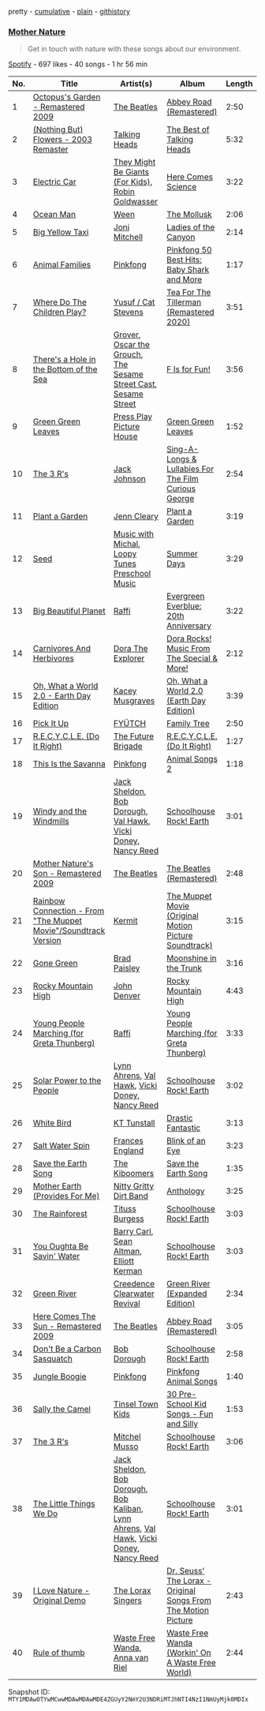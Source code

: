 pretty - [cumulative](/playlists/cumulative/37i9dQZF1DX4If4OqUyC8k.md) - [plain](/playlists/plain/37i9dQZF1DX4If4OqUyC8k) - [githistory](https://github.githistory.xyz/mackorone/spotify-playlist-archive/blob/main/playlists/plain/37i9dQZF1DX4If4OqUyC8k)

### [Mother Nature](https://open.spotify.com/playlist/37i9dQZF1DX4If4OqUyC8k)

> Get in touch with nature with these songs about our environment.

[Spotify](https://open.spotify.com/user/spotify) - 697 likes - 40 songs - 1 hr 56 min

| No. | Title | Artist(s) | Album | Length |
|---|---|---|---|---|
| 1 | [Octopus's Garden \- Remastered 2009](https://open.spotify.com/track/0suLngfo7rJoetk7Ub6N8l) | [The Beatles](https://open.spotify.com/artist/3WrFJ7ztbogyGnTHbHJFl2) | [Abbey Road \(Remastered\)](https://open.spotify.com/album/0ETFjACtuP2ADo6LFhL6HN) | 2:50 |
| 2 | [\(Nothing But\) Flowers \- 2003 Remaster](https://open.spotify.com/track/3NNatBZ65onPjc4eeWhwNm) | [Talking Heads](https://open.spotify.com/artist/2x9SpqnPi8rlE9pjHBwmSC) | [The Best of Talking Heads](https://open.spotify.com/album/1UIoS9WbxcNNmvUGkWlfzU) | 5:32 |
| 3 | [Electric Car](https://open.spotify.com/track/0wGtYIrTodIcfv9P9ALsx3) | [They Might Be Giants \(For Kids\)](https://open.spotify.com/artist/18ZrIxk5cW5C0MEeTeQx7O), [Robin Goldwasser](https://open.spotify.com/artist/3hMMtIOxxEPNUUWVRbGEGG) | [Here Comes Science](https://open.spotify.com/album/0DiKDeuH9pBNY9mfiNSpAd) | 3:22 |
| 4 | [Ocean Man](https://open.spotify.com/track/6M14BiCN00nOsba4JaYsHW) | [Ween](https://open.spotify.com/artist/3u1ulLq00Y3bfmq9FfjsPu) | [The Mollusk](https://open.spotify.com/album/1yfJqxKKXG320vhqLfUEeC) | 2:06 |
| 5 | [Big Yellow Taxi](https://open.spotify.com/track/6UkMcAA19lTdjs22jtB7o2) | [Joni Mitchell](https://open.spotify.com/artist/5hW4L92KnC6dX9t7tYM4Ve) | [Ladies of the Canyon](https://open.spotify.com/album/7JOdtLDLyXJIppDRB7kxr9) | 2:14 |
| 6 | [Animal Families](https://open.spotify.com/track/5JLOoJsu28Z9HT3vh2u4ec) | [Pinkfong](https://open.spotify.com/artist/7cTXfwpe9peK0UE1bZyIWZ) | [Pinkfong 50 Best Hits: Baby Shark and More](https://open.spotify.com/album/2GkjtrCWy2aAY9R0XG7Haq) | 1:17 |
| 7 | [Where Do The Children Play?](https://open.spotify.com/track/7kTmndsuOxGut8Oy85Mn62) | [Yusuf / Cat Stevens](https://open.spotify.com/artist/08F3Y3SctIlsOEmKd6dnH8) | [Tea For The Tillerman \(Remastered 2020\)](https://open.spotify.com/album/44VxbAytHpVi3Rq8hRhild) | 3:51 |
| 8 | [There's a Hole in the Bottom of the Sea](https://open.spotify.com/track/3o0pKNC0dg21BYcPHUUFgb) | [Grover](https://open.spotify.com/artist/0BQ8l7C4ooQ9YqqnXsi4Vn), [Oscar the Grouch](https://open.spotify.com/artist/2dX0vdWogRhm7Jz8DuB9t9), [The Sesame Street Cast](https://open.spotify.com/artist/5x7XfWbvbfarIFWWzMa4rM), [Sesame Street](https://open.spotify.com/artist/50bY8HGxT0SuDgJX3AilTT) | [F Is for Fun!](https://open.spotify.com/album/4eidzkVj7dlmhgam1t6Nq3) | 3:56 |
| 9 | [Green Green Leaves](https://open.spotify.com/track/2WeO5sKxyDtjkLIZzp2Mjy) | [Press Play Picture House](https://open.spotify.com/artist/3kkuBZw9vZG5rsZkEvyGhS) | [Green Green Leaves](https://open.spotify.com/album/65sdwlaWZwkl5t5N2Af8QQ) | 1:52 |
| 10 | [The 3 R's](https://open.spotify.com/track/6MvbWjCoGy0IBHi5xqWPJB) | [Jack Johnson](https://open.spotify.com/artist/3GBPw9NK25X1Wt2OUvOwY3) | [Sing\-A\-Longs & Lullabies For The Film Curious George](https://open.spotify.com/album/0kYv61g7n6ZPe2TVaIBeeJ) | 2:54 |
| 11 | [Plant a Garden](https://open.spotify.com/track/6HfXSByXlK7TGTwOOi4b2l) | [Jenn Cleary](https://open.spotify.com/artist/3Q3maBFeVNeYstxZOjHptS) | [Plant a Garden](https://open.spotify.com/album/44A7cNMZjaX5kPJ27xtM1y) | 3:19 |
| 12 | [Seed](https://open.spotify.com/track/2Zj78rZBB3AiGP3bSQx0ks) | [Music with Michal](https://open.spotify.com/artist/0yWkbyIrjncjW6FdtfgRSc), [Loopy Tunes Preschool Music](https://open.spotify.com/artist/0nyv9lZZ2dBi8WzcRfyH6y) | [Summer Days](https://open.spotify.com/album/5pVy5wPtKm0ZrRNEvLbn4u) | 3:29 |
| 13 | [Big Beautiful Planet](https://open.spotify.com/track/6a1yed5oiA1bsQ2HHT79pB) | [Raffi](https://open.spotify.com/artist/7oWSqrgMuIEyH9qp5nu2e5) | [Evergreen Everblue: 20th Anniversary](https://open.spotify.com/album/2317AwaLLcYHPB2Cd69okk) | 3:22 |
| 14 | [Carnivores And Herbivores](https://open.spotify.com/track/5vQc0vGyK5Yr5OA5fksxD8) | [Dora The Explorer](https://open.spotify.com/artist/4zMssRZ6iG7sJm54RwFozt) | [Dora Rocks! Music From The Special & More!](https://open.spotify.com/album/5LQ9gKK7KfAZlvTZN5eFYE) | 2:12 |
| 15 | [Oh, What a World 2.0 \- Earth Day Edition](https://open.spotify.com/track/2vTnFQO21943vBiaLhv4X5) | [Kacey Musgraves](https://open.spotify.com/artist/70kkdajctXSbqSMJbQO424) | [Oh, What a World 2.0 \(Earth Day Edition\)](https://open.spotify.com/album/7HH4W9FudfYQlGllznVsdq) | 3:39 |
| 16 | [Pick It Up](https://open.spotify.com/track/6lY2AdInMhdWlio2rS8yph) | [FYÜTCH](https://open.spotify.com/artist/27qtcEfJBoUq7N2qdHPfvw) | [Family Tree](https://open.spotify.com/album/2ipWREGW50eHJTjXVVWiCj) | 2:50 |
| 17 | [R.E.C.Y.C.L.E\. \(Do It Right\)](https://open.spotify.com/track/0O3qbIK90CIBAV3Vsme58y) | [The Future Brigade](https://open.spotify.com/artist/49iKOaoc47iFNhWp6i5l4A) | [R.E.C.Y.C.L.E\. \(Do It Right\)](https://open.spotify.com/album/6GUN6oAsdU3dDZnCEKziK4) | 1:27 |
| 18 | [This Is the Savanna](https://open.spotify.com/track/6N1sYOiZBbRVpSWOd3bbLp) | [Pinkfong](https://open.spotify.com/artist/7cTXfwpe9peK0UE1bZyIWZ) | [Animal Songs 2](https://open.spotify.com/album/5L9VHpr6V2kXzN3mI4eqZe) | 1:18 |
| 19 | [Windy and the Windmills](https://open.spotify.com/track/0n4FBCGuWBliyR6qetZmRn) | [Jack Sheldon](https://open.spotify.com/artist/0AP9ck0QA9iqnCWJ16G7qj), [Bob Dorough](https://open.spotify.com/artist/5vg8Gj3XHSpj4ELEh7nZAH), [Val Hawk](https://open.spotify.com/artist/28N6wTL1paVOULEStVkJUN), [Vicki Doney](https://open.spotify.com/artist/6WkAXr7Cg3BRK9X8c2fjWd), [Nancy Reed](https://open.spotify.com/artist/1N20S4FfWNJFEIhueWeAAs) | [Schoolhouse Rock! Earth](https://open.spotify.com/album/6uiUMyYLl2w5RUQJEHlPno) | 3:01 |
| 20 | [Mother Nature's Son \- Remastered 2009](https://open.spotify.com/track/6TjUg1cTUzWHbal6yQAi7c) | [The Beatles](https://open.spotify.com/artist/3WrFJ7ztbogyGnTHbHJFl2) | [The Beatles \(Remastered\)](https://open.spotify.com/album/1klALx0u4AavZNEvC4LrTL) | 2:48 |
| 21 | [Rainbow Connection \- From "The Muppet Movie"/Soundtrack Version](https://open.spotify.com/track/4Fx3LVYQXplhz70cfoqbgq) | [Kermit](https://open.spotify.com/artist/2lKVLoBlDFcONGT1XhQsIw) | [The Muppet Movie \(Original Motion Picture Soundtrack\)](https://open.spotify.com/album/0oDldtN1DXlRFL0zNfc1ux) | 3:15 |
| 22 | [Gone Green](https://open.spotify.com/track/5aEmRympagn12cBjq2PHhm) | [Brad Paisley](https://open.spotify.com/artist/13YmWQJFwgZrd4bf5IjMY4) | [Moonshine in the Trunk](https://open.spotify.com/album/5jz1XHH4z5CegCDlAe9ujP) | 3:16 |
| 23 | [Rocky Mountain High](https://open.spotify.com/track/1ne9wOtDF2jM6Cm8WBkaER) | [John Denver](https://open.spotify.com/artist/7EK1bQADBoqbYXnT4Cqv9w) | [Rocky Mountain High](https://open.spotify.com/album/2gEurk31djZjI3P3SY8ZcC) | 4:43 |
| 24 | [Young People Marching \(for Greta Thunberg\)](https://open.spotify.com/track/0HE90iT148w68tOxtY34Tf) | [Raffi](https://open.spotify.com/artist/7oWSqrgMuIEyH9qp5nu2e5) | [Young People Marching \(for Greta Thunberg\)](https://open.spotify.com/album/09yZsFS90mCk0YFGIoRpbu) | 3:33 |
| 25 | [Solar Power to the People](https://open.spotify.com/track/2HL7G4IgB6gK8tTTfnalvX) | [Lynn Ahrens](https://open.spotify.com/artist/7vd6sS3NY5iwoMuyOK4LPK), [Val Hawk](https://open.spotify.com/artist/28N6wTL1paVOULEStVkJUN), [Vicki Doney](https://open.spotify.com/artist/6WkAXr7Cg3BRK9X8c2fjWd), [Nancy Reed](https://open.spotify.com/artist/1N20S4FfWNJFEIhueWeAAs) | [Schoolhouse Rock! Earth](https://open.spotify.com/album/6uiUMyYLl2w5RUQJEHlPno) | 3:02 |
| 26 | [White Bird](https://open.spotify.com/track/61qnl6ZTZDFKu2bNQ7Evla) | [KT Tunstall](https://open.spotify.com/artist/5zzrJD2jXrE9dZ1AklRFcL) | [Drastic Fantastic](https://open.spotify.com/album/4XpXkww6Q6KLFOaFmZ6IxX) | 3:13 |
| 27 | [Salt Water Spin](https://open.spotify.com/track/1hIbTLOhycYxqwfKfWGImp) | [Frances England](https://open.spotify.com/artist/4JSWvkbDnumAidofuVTCrD) | [Blink of an Eye](https://open.spotify.com/album/6nbSPIkCiKpbIdirJF1Ry9) | 3:23 |
| 28 | [Save the Earth Song](https://open.spotify.com/track/4Ny59bRByRrLNLs4Xn3xzb) | [The Kiboomers](https://open.spotify.com/artist/1qKLikeNYpQFSsDAjg7HpI) | [Save the Earth Song](https://open.spotify.com/album/2FukeFqL73bZyR82uOTCSN) | 1:35 |
| 29 | [Mother Earth \(Provides For Me\)](https://open.spotify.com/track/667PlSHuLhVyQ9mmWd8KGm) | [Nitty Gritty Dirt Band](https://open.spotify.com/artist/7y70dch6JuuuNnwlsOQvwW) | [Anthology](https://open.spotify.com/album/3eI6PUZit1cF2ty6l7sXjI) | 3:25 |
| 30 | [The Rainforest](https://open.spotify.com/track/7mBERVrtotBdXmUrdDTiim) | [Tituss Burgess](https://open.spotify.com/artist/278a67UsMrPtjVfhFDNcwq) | [Schoolhouse Rock! Earth](https://open.spotify.com/album/6uiUMyYLl2w5RUQJEHlPno) | 3:03 |
| 31 | [You Oughta Be Savin' Water](https://open.spotify.com/track/1LvVTROucKghpT9PPVAr8x) | [Barry Carl](https://open.spotify.com/artist/5PHvmnOw3ONQYISKRUqgqZ), [Sean Altman](https://open.spotify.com/artist/09bSPvjJiuPaVf4RMynNSD), [Elliott Kerman](https://open.spotify.com/artist/3kVZF1cWEpN9Cyp8im4Hnc) | [Schoolhouse Rock! Earth](https://open.spotify.com/album/6uiUMyYLl2w5RUQJEHlPno) | 3:03 |
| 32 | [Green River](https://open.spotify.com/track/11DjZQEZ69EXLo77HVj6yW) | [Creedence Clearwater Revival](https://open.spotify.com/artist/3IYUhFvPQItj6xySrBmZkd) | [Green River \(Expanded Edition\)](https://open.spotify.com/album/0i9mOB6mPGqwVvtJEXiwPG) | 2:34 |
| 33 | [Here Comes The Sun \- Remastered 2009](https://open.spotify.com/track/6dGnYIeXmHdcikdzNNDMm2) | [The Beatles](https://open.spotify.com/artist/3WrFJ7ztbogyGnTHbHJFl2) | [Abbey Road \(Remastered\)](https://open.spotify.com/album/0ETFjACtuP2ADo6LFhL6HN) | 3:05 |
| 34 | [Don't Be a Carbon Sasquatch](https://open.spotify.com/track/5YB8i1a3o6pkO3TBdNjM1D) | [Bob Dorough](https://open.spotify.com/artist/5vg8Gj3XHSpj4ELEh7nZAH) | [Schoolhouse Rock! Earth](https://open.spotify.com/album/6uiUMyYLl2w5RUQJEHlPno) | 2:58 |
| 35 | [Jungle Boogie](https://open.spotify.com/track/1pwkwI43EaA79HlDWNSEok) | [Pinkfong](https://open.spotify.com/artist/7cTXfwpe9peK0UE1bZyIWZ) | [Pinkfong Animal Songs](https://open.spotify.com/album/1S7mumn7D4riEX2gVWYgPO) | 1:40 |
| 36 | [Sally the Camel](https://open.spotify.com/track/4PKJ1ZfkvYGQ6zbsEFktRI) | [Tinsel Town Kids](https://open.spotify.com/artist/7ofMbMyqQ9qMUVoFjY7mYi) | [30 Pre\-School Kid Songs \- Fun and Silly](https://open.spotify.com/album/4w9fHZXXLJKoBO55vhTLg8) | 1:53 |
| 37 | [The 3 R's](https://open.spotify.com/track/3AzDXZlYrmFzhurP1I5Xfm) | [Mitchel Musso](https://open.spotify.com/artist/3IcF2f5vEkY6HPQfLlQDlw) | [Schoolhouse Rock! Earth](https://open.spotify.com/album/6uiUMyYLl2w5RUQJEHlPno) | 3:06 |
| 38 | [The Little Things We Do](https://open.spotify.com/track/0yUopclRSSHGbfvA3G57vJ) | [Jack Sheldon](https://open.spotify.com/artist/0AP9ck0QA9iqnCWJ16G7qj), [Bob Dorough](https://open.spotify.com/artist/5vg8Gj3XHSpj4ELEh7nZAH), [Bob Kaliban](https://open.spotify.com/artist/1ExU2bSUg1xijuoiQHdKw9), [Lynn Ahrens](https://open.spotify.com/artist/7vd6sS3NY5iwoMuyOK4LPK), [Val Hawk](https://open.spotify.com/artist/28N6wTL1paVOULEStVkJUN), [Vicki Doney](https://open.spotify.com/artist/6WkAXr7Cg3BRK9X8c2fjWd), [Nancy Reed](https://open.spotify.com/artist/1N20S4FfWNJFEIhueWeAAs) | [Schoolhouse Rock! Earth](https://open.spotify.com/album/6uiUMyYLl2w5RUQJEHlPno) | 3:01 |
| 39 | [I Love Nature \- Original Demo](https://open.spotify.com/track/7BVmOq6ejw9IH0PSYtVGAl) | [The Lorax Singers](https://open.spotify.com/artist/7cxXeGqb1uIhoiSXQ6kejX) | [Dr\. Seuss' The Lorax \- Original Songs From The Motion Picture](https://open.spotify.com/album/598g2DLLnd5tIJyVeizTx5) | 2:43 |
| 40 | [Rule of thumb](https://open.spotify.com/track/2J9DJJB8zL9MCHXaXHHuIB) | [Waste Free Wanda](https://open.spotify.com/artist/5O1m5LMiBDa7xvPLkzeO2o), [Anna van Riel](https://open.spotify.com/artist/4V7CkMSBBEDqjVnuLvSHQt) | [Waste Free Wanda \(Workin' On A Waste Free World\)](https://open.spotify.com/album/5D54cZoik8QKB2G8ZrYzmd) | 2:44 |

Snapshot ID: `MTY1MDAwOTYwMCwwMDAwMDAwMDE4ZGUyY2NmY2U3NDRiMTJhNTI4NzI1NmUyMjk0MDIx`

